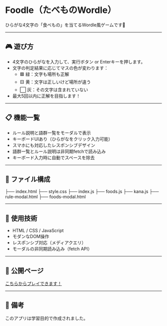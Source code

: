 # Foodle（たべものWordle）

ひらがな4文字の「食べもの」を当てるWordle風ゲームです🍙

---

## 🎮 遊び方

- 4文字のひらがなを入力して、実行ボタン or Enterキーを押します。
- 文字の判定結果に応じてマスの色が変わります：
  - 🟩 緑：文字も場所も正解
  - 🟨 黄：文字は正しいけど場所が違う
  - ⬜ 灰：その文字は含まれていない
- 最大5回以内に正解を目指します！

---

## 📋 機能一覧

- ルール説明と語群一覧をモーダルで表示
- キーボードUIあり（ひらがなをクリック入力可能）
- スマホにも対応したレスポンシブデザイン
- 語群一覧とルール説明は非同期fetchで読み込み
- キーボード入力時に自動でスペースを除去

---

## 📁 ファイル構成

├── index.html ├── style.css ├── index.js ├── foods.js ├── kana.js ├── rule-modal.html ├── foods-modal.html

---

## 📄 使用技術

- HTML / CSS / JavaScript
- モダンなDOM操作
- レスポンシブ対応（メディアクエリ）
- モーダルの非同期読み込み（fetch API）

---

## 🚀 公開ページ

[こちらからプレイできます！](https://wiz-program.github.io/foodle/)

---

## 📝 備考

このアプリは学習目的で作成されました。